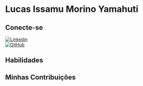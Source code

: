 # Lucas Issamu Morino Yamahuti

## Conecte-se
[![Linkedin](https://img.shields.io/badge/Linkedin-fff?style=for-the-badge&logo=linkedin)](https://www.linkedin.com/in/lucas-issamu-1b5829242/)<br>
[![GitHub](https://img.shields.io/badge/github-fff?style=for-the-badge&logo=github)](https://www.linkedin.com/in/lucas-issamu-1b5829242/)

## Habilidades


## Minhas Contribuições
